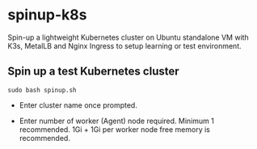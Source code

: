 # spinup-k8s
Spin-up a lightweight Kubernetes cluster on Ubuntu standalone VM with K3s, MetalLB and Nginx Ingress to setup learning or test environment.

## Spin up a test Kubernetes cluster 

```sudo bash spinup.sh```

- Enter cluster name once prompted.

- Enter number of worker (Agent) node required. Minimum 1 recommended. 1Gi + 1Gi per worker node free memory is recommended.
